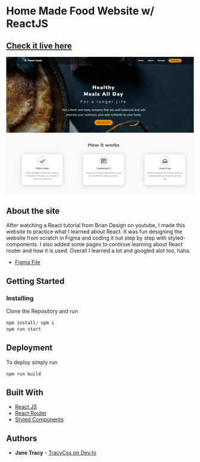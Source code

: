 # Home Made Food Website w/ ReactJS

## [Check it live here](https://muchirijane.github.io/Home-made-React/)

![Thumbnail](home-made.png)

## About the site

After watching a React tutorial from Brian Design on youtube, I made this website to practice what I learned about React. It was fun designing the website from scratch in Figma and coding it out step by step with styled-components. I also added some pages to continue learning about React router and how it is used. Overall I learned a lot and googled alot too, haha.

- [Figma File](https://www.figma.com/file/8EKRZudel3ccbNtnE9eDDd/Home-Made-Food-Website?node-id=0%3A1)

## Getting Started

### Installing

Clone the Repository and run

```js
npm install/ npm i
npm run start
```

## Deployment

To deploy simply run

```js
npm run build
```

## Built With

- [React JS](https://reactjs.org/)
- [React Router](https://github.com/ReactTraining/react-router)
- [Styled Components](https://www.styled-components.com)

## Authors

- **Jane Tracy** - [TracyCss on Dev.to](https://dev.to/tracycss)
